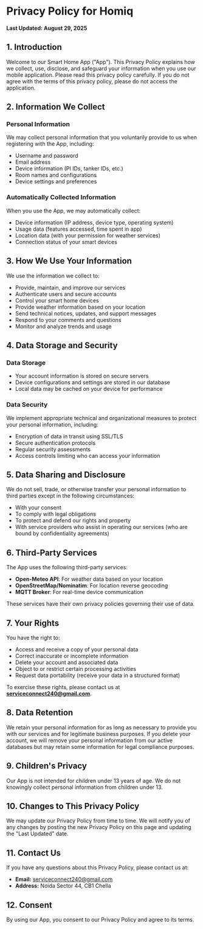 # Privacy Policy for Homiq
**Last Updated: August 29, 2025**

## 1. Introduction
Welcome to our Smart Home App ("App"). This Privacy Policy explains how we collect, use, disclose, and safeguard your information when you use our mobile application. Please read this privacy policy carefully. If you do not agree with the terms of this privacy policy, please do not access the application.

## 2. Information We Collect
### Personal Information
We may collect personal information that you voluntarily provide to us when registering with the App, including:
- Username and password  
- Email address  
- Device information (PI IDs, tanker IDs, etc.)  
- Room names and configurations  
- Device settings and preferences  

### Automatically Collected Information
When you use the App, we may automatically collect:
- Device information (IP address, device type, operating system)  
- Usage data (features accessed, time spent in app)  
- Location data (with your permission for weather services)  
- Connection status of your smart devices  

## 3. How We Use Your Information
We use the information we collect to:
- Provide, maintain, and improve our services  
- Authenticate users and secure accounts  
- Control your smart home devices  
- Provide weather information based on your location  
- Send technical notices, updates, and support messages  
- Respond to your comments and questions  
- Monitor and analyze trends and usage  

## 4. Data Storage and Security
### Data Storage
- Your account information is stored on secure servers  
- Device configurations and settings are stored in our database  
- Local data may be cached on your device for performance  

### Data Security
We implement appropriate technical and organizational measures to protect your personal information, including:
- Encryption of data in transit using SSL/TLS  
- Secure authentication protocols  
- Regular security assessments  
- Access controls limiting who can access your information  

## 5. Data Sharing and Disclosure
We do not sell, trade, or otherwise transfer your personal information to third parties except in the following circumstances:
- With your consent  
- To comply with legal obligations  
- To protect and defend our rights and property  
- With service providers who assist in operating our services (who are bound by confidentiality agreements)  

## 6. Third-Party Services
The App uses the following third-party services:
- **Open-Meteo API**: For weather data based on your location  
- **OpenStreetMap/Nominatim**: For location reverse geocoding  
- **MQTT Broker**: For real-time device communication  

These services have their own privacy policies governing their use of data.  

## 7. Your Rights
You have the right to:
- Access and receive a copy of your personal data  
- Correct inaccurate or incomplete information  
- Delete your account and associated data  
- Object to or restrict certain processing activities  
- Request data portability (receive your data in a structured format)  

To exercise these rights, please contact us at **serviceconnect240@gmail.com**.  

## 8. Data Retention
We retain your personal information for as long as necessary to provide you with our services and for legitimate business purposes. If you delete your account, we will remove your personal information from our active databases but may retain some information for legal compliance purposes.  

## 9. Children's Privacy
Our App is not intended for children under 13 years of age. We do not knowingly collect personal information from children under 13.  

## 10. Changes to This Privacy Policy
We may update our Privacy Policy from time to time. We will notify you of any changes by posting the new Privacy Policy on this page and updating the "Last Updated" date.  

## 11. Contact Us
If you have any questions about this Privacy Policy, please contact us at:  
- **Email:** serviceconnect240@gmail.com  
- **Address:** Noida Sector 44, CB1 Chella  

## 12. Consent
By using our App, you consent to our Privacy Policy and agree to its terms.
